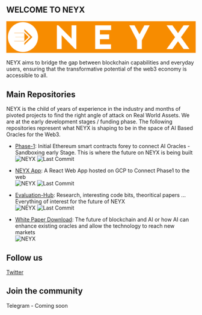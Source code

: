 ## WELCOME TO NEYX
![NEYX LOGO](https://github.com/NEYXHQ/.github/blob/main/LOGO-TEXT.jpg)

NEYX aims to bridge the gap between blockchain capabilities and everyday users, ensuring that the transformative potential of the web3 economy is accessible to all.

## Main Repositories
NEYX is the child of years of experience in the industry and months of pivoted projects to find the right angle of attack on Real World Assets. We are at the early development stages / funding phase. The following repositories represent what NEYX is shaping to be in the space of AI Based Oracles for the Web3.

* [Phase-1](https://github.com/NEYXHQ/phase1): Initial Ethereum smart contracts forey to connect AI Oracles - Sandboxing early Stage. This is where the future on NEYX is being built
  <BR>![NEYX](https://img.shields.io/badge/NEYX-Development-orange)     ![Last Commit](https://img.shields.io/github/last-commit/NEYXHQ/phase1)

* [NEYX App](https://github.com/NEYXHQ/phase1](https://github.com/NEYXHQ/vending-machine-app)): A React Web App hosted on GCP to Connect Phase1 to the web
  <BR>![NEYX](https://img.shields.io/badge/NEYX-Development-orange)     ![Last Commit](https://img.shields.io/github/last-commit/NEYXHQ/vending-machine-app)

* [Evaluation-Hub](https://github.com/NEYXHQ/Evaluation-Hub): Research, interesting code bits, theoritical papers ... Everything of interest for the future of NEYX
  <BR>![NEYX](https://img.shields.io/badge/NEYX-Research-orange)     ![Last Commit](https://img.shields.io/github/last-commit/NEYXHQ/Evaluation-Hub)

* [White Paper Download](https://github.com/NEYXHQ/White-Paper/blob/main/WhitePaper.pdf): The future of blockchain and AI or how AI can enhance existing oracles and allow the technology to reach new markets
  <BR>![NEYX](https://img.shields.io/badge/NEYX-Vision-orange)  
  
## Follow us
[Twitter](https://twitter.com/NeyxHQ)


## Join the community
Telegram - Coming soon


